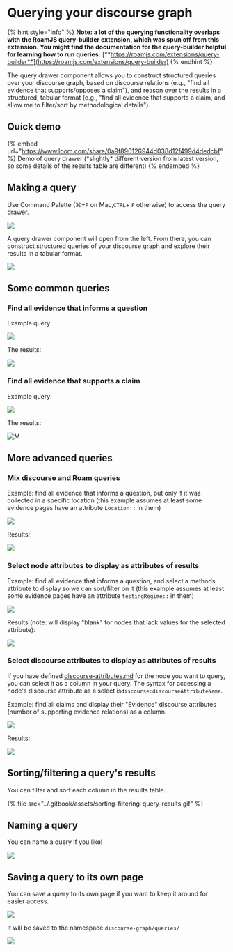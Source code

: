 # Querying your discourse graph

{% hint style="info" %}
**Note: a lot of the querying functionality overlaps with the RoamJS query-builder extension, which was spun off from this extension. You might find the documentation for the query-builder helpful for learning how to run queries:** [**https://roamjs.com/extensions/query-builder**](https://roamjs.com/extensions/query-builder)
{% endhint %}

The query drawer component allows you to construct structured queries over your discourse graph, based on discourse relations (e.g., "find all evidence that supports/opposes a claim"), and reason over the results in a structured, tabular format (e.g., "find all evidence that supports a claim, and allow me to filter/sort by methodological details").&#x20;

## Quick demo

{% embed url="https://www.loom.com/share/0a9f890126944d038d12f499d4dedcbf" %}
Demo of query drawer (\*slightly\* different version from latest version, so some details of the results table are different)
{% endembed %}

## Making a query

Use Command Palette (⌘+`P` on Mac,`CTRL`+ `P` otherwise) to access the query drawer.

![](<../.gitbook/assets/CleanShot 2022-04-01 at 21.40.17.png>)

A query drawer component will open from the left. From there, you can construct structured queries of your discourse graph and explore their results in a tabular format.

![](<../.gitbook/assets/CleanShot 2022-04-01 at 21.41.02@2x.png>)

## Some common queries

### Find all evidence that informs a question

Example query:

![](<../.gitbook/assets/CleanShot 2022-04-01 at 23.47.35@2x.png>)

The results:

![](<../.gitbook/assets/CleanShot 2022-04-01 at 23.47.58@2x.png>)

### Find all evidence that supports a claim

Example query:

![](<../.gitbook/assets/CleanShot 2022-04-01 at 23.52.11@2x.png>)

The results:

![M](<../.gitbook/assets/CleanShot 2022-04-01 at 23.51.39@2x.png>)

## More advanced queries

### Mix discourse and Roam queries

Example: find all evidence that informs a question, but only if it was collected in a specific location (this example assumes at least some evidence pages have an attribute `Location::` in them)

![](<../.gitbook/assets/CleanShot 2022-04-01 at 23.57.43@2x.png>)

Results:

![](<../.gitbook/assets/CleanShot 2022-04-01 at 23.58.22@2x.png>)

### Select node attributes to display as attributes of results

Example: find all evidence that informs a question, and select a methods attribute to display so we can sort/filter on it (this example assumes at least some evidence pages have an attribute `testingRegime::` in them)

![](<../.gitbook/assets/CleanShot 2022-04-02 at 00.01.04@2x.png>)

Results (note: will display "blank" for nodes that lack values for the selected attribute):

![](<../.gitbook/assets/CleanShot 2022-04-02 at 00.01.22@2x.png>)

### Select discourse attributes to display as attributes of results

If you have defined [discourse-attributes.md](exploring-your-discourse-graph/discourse-attributes.md "mention") for the node you want to query, you can select it as a column in your query. The syntax for accessing a node's discourse attribute as a select is`discourse:discourseAttributeName`.

Example: find all claims and display their "Evidence" discourse attributes (number of supporting evidence relations) as a column.&#x20;

![](<../.gitbook/assets/CleanShot 2022-08-10 at 09.33.43@2x.png>)

Results:

![](<../.gitbook/assets/CleanShot 2022-08-10 at 09.34.36@2x.png>)

## Sorting/filtering a query's results

You can filter and sort each column in the results table.

{% file src="../.gitbook/assets/sorting-filtering-query-results.gif" %}

## Naming a query

You can name a query if you like!

![](../.gitbook/assets/rename-query.gif)

## Saving a query to its own page

You can save a query to its own page if you want to keep it around for easier access.&#x20;

![](<../.gitbook/assets/CleanShot 2022-04-02 at 00.14.15@2x.png>)

It will be saved to the namespace `discourse-graph/queries/`

![](<../.gitbook/assets/CleanShot 2022-04-02 at 00.16.26@2x.png>)
